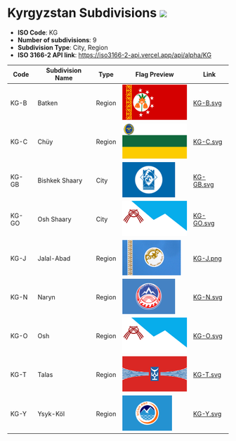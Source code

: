 # Kyrgyzstan Subdivisions ![](https://flagcdn.com/h40/kg.png)

- **ISO Code**: KG
- **Number of subdivisions**: 9
- **Subdivision Type**: City, Region
- **ISO 3166-2 API link**: https://iso3166-2-api.vercel.app/api/alpha/KG

| Code  | Subdivision Name         | Type | Flag Preview | Link |
|-------|--------------------------|--------------| -------------- |----------|
| KG-B | Batken | Region | <img src='https://raw.githubusercontent.com/amckenna41/iso3166-flags/main/iso3166-2-flags/KG/KG-B.svg' height='80'> | [KG-B.svg](https://raw.githubusercontent.com/amckenna41/iso3166-flags/main/iso3166-2-flags/KG/KG-B.svg) |
| KG-C | Chüy | Region | <img src='https://raw.githubusercontent.com/amckenna41/iso3166-flags/main/iso3166-2-flags/KG/KG-C.svg' height='80'> | [KG-C.svg](https://raw.githubusercontent.com/amckenna41/iso3166-flags/main/iso3166-2-flags/KG/KG-C.svg) |
| KG-GB | Bishkek Shaary | City | <img src='https://raw.githubusercontent.com/amckenna41/iso3166-flags/main/iso3166-2-flags/KG/KG-GB.svg' height='80'> | [KG-GB.svg](https://raw.githubusercontent.com/amckenna41/iso3166-flags/main/iso3166-2-flags/KG/KG-GB.svg) |
| KG-GO | Osh Shaary | City | <img src='https://raw.githubusercontent.com/amckenna41/iso3166-flags/main/iso3166-2-flags/KG/KG-GO.svg' height='80'> | [KG-GO.svg](https://raw.githubusercontent.com/amckenna41/iso3166-flags/main/iso3166-2-flags/KG/KG-GO.svg) |
| KG-J | Jalal-Abad | Region | <img src='https://raw.githubusercontent.com/amckenna41/iso3166-flags/main/iso3166-2-flags/KG/KG-J.png' height='80'> | [KG-J.png](https://raw.githubusercontent.com/amckenna41/iso3166-flags/main/iso3166-2-flags/KG/KG-J.png) |
| KG-N | Naryn | Region | <img src='https://raw.githubusercontent.com/amckenna41/iso3166-flags/main/iso3166-2-flags/KG/KG-N.svg' height='80'> | [KG-N.svg](https://raw.githubusercontent.com/amckenna41/iso3166-flags/main/iso3166-2-flags/KG/KG-N.svg) |
| KG-O | Osh | Region | <img src='https://raw.githubusercontent.com/amckenna41/iso3166-flags/main/iso3166-2-flags/KG/KG-O.svg' height='80'> | [KG-O.svg](https://raw.githubusercontent.com/amckenna41/iso3166-flags/main/iso3166-2-flags/KG/KG-O.svg) |
| KG-T | Talas | Region | <img src='https://raw.githubusercontent.com/amckenna41/iso3166-flags/main/iso3166-2-flags/KG/KG-T.svg' height='80'> | [KG-T.svg](https://raw.githubusercontent.com/amckenna41/iso3166-flags/main/iso3166-2-flags/KG/KG-T.svg) |
| KG-Y | Ysyk-Köl | Region | <img src='https://raw.githubusercontent.com/amckenna41/iso3166-flags/main/iso3166-2-flags/KG/KG-Y.svg' height='80'> | [KG-Y.svg](https://raw.githubusercontent.com/amckenna41/iso3166-flags/main/iso3166-2-flags/KG/KG-Y.svg) |
